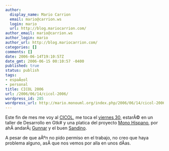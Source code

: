 ```yaml
---
author:
  display_name: Mario Carrion
  email: mario@carrion.ws
  login: mario
  url: http://blog.mariocarrion.com/
author_email: mario@carrion.ws
author_login: mario
author_url: http://blog.mariocarrion.com/
categories: []
comments: []
date: 2006-06-14T19:10:57Z
date_gmt: 2006-06-15 00:10:57 -0400
published: true
status: publish
tags:
- espaÃ±ol
- personal
title: CICOL 2006
url: /2006/06/14/cicol-2006/
wordpress_id: 285
wordpress_url: http://mario.monouml.org/index.php/2006/06/14/cicol-2006/
---
```


<p>Este fin de mes me voy al <a href="http://2006.cicol.org.mx">CICOL</a>, me toca el <a href="http://2006.cicol.org.mx/programa.php">viernes 30</a>, estarÃ© en un taller de Desarrollo en Gtk# y una platica del proyecto <a href="http://www.monohispano.es">Mono Hispano</a>, por ahÃ­ andarÃ¡ <a href="http://www.gwolf.org/">Gunnar</a> y el buen <a href="http://www.sandino.net/">Sandino</a>.</p>
<p>A pesar de que aÃºn no pido permiso en el trabajo, no creo que haya problema alguno, asÃ­ que nos vemos por alla en unos dÃ­as.</p>
